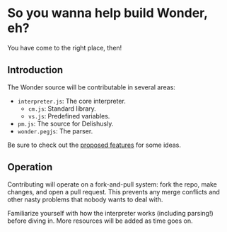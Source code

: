 # So you wanna help build Wonder, eh?
You have come to the right place, then!

## Introduction
The Wonder source will be contributable in several areas:

- `interpreter.js`: The core interpreter.
    - `cm.js`: Standard library.
    - `vs.js`: Predefined variables.
- `pm.js`: The source for Delishusly.
- `wonder.pegjs`: The parser.

Be sure to check out the [proposed features](https://github.com/wonderlang/wonder/projects) for some ideas.

## Operation
Contributing will operate on a fork-and-pull system: fork the repo, make changes, and open a pull request. This prevents any merge conflicts and other nasty problems that nobody wants to deal with.

Familiarize yourself with how the interpreter works (including parsing!) before diving in. More resources will be added as time goes on.
